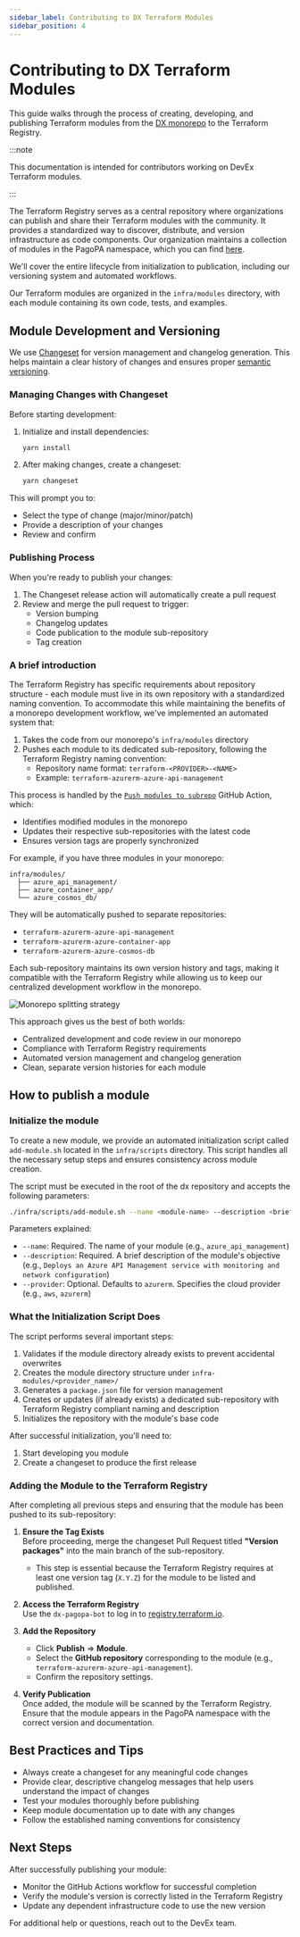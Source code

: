 ```yaml
---
sidebar_label: Contributing to DX Terraform Modules
sidebar_position: 4
---
```


# Contributing to DX Terraform Modules

This guide walks through the process of creating, developing, and publishing
Terraform modules from the [DX monorepo](https://github.com/pagopa/dx) to the
Terraform Registry.

:::note

This documentation is intended for contributors working on DevEx Terraform
modules.

:::

The Terraform Registry serves as a central repository where organizations can
publish and share their Terraform modules with the community. It provides a
standardized way to discover, distribute, and version infrastructure as code
components. Our organization maintains a collection of modules in the PagoPA
namespace, which you can find
[here](https://registry.terraform.io/namespaces/pagopa-dx).

We'll cover the entire lifecycle from initialization to publication, including
our versioning system and automated workflows.

Our Terraform modules are organized in the `infra/modules` directory, with each
module containing its own code, tests, and examples.

## Module Development and Versioning

We use [Changeset](https://github.com/changesets/changesets) for version
management and changelog generation. This helps maintain a clear history of
changes and ensures proper [semantic versioning](https://semver.org/).

### Managing Changes with Changeset

Before starting development:

1. Initialize and install dependencies:

   ```bash
   yarn install
   ```

2. After making changes, create a changeset:
   ```bash
   yarn changeset
   ```

This will prompt you to:

- Select the type of change (major/minor/patch)
- Provide a description of your changes
- Review and confirm

### Publishing Process

When you're ready to publish your changes:

1. The Changeset release action will automatically create a pull request
2. Review and merge the pull request to trigger:
   - Version bumping
   - Changelog updates
   - Code publication to the module sub-repository
   - Tag creation

### A brief introduction

The Terraform Registry has specific requirements about repository structure -
each module must live in its own repository with a standardized naming
convention. To accommodate this while maintaining the benefits of a monorepo
development workflow, we've implemented an automated system that:

1. Takes the code from our monorepo's `infra/modules` directory
2. Pushes each module to its dedicated sub-repository, following the Terraform
   Registry naming convention:
   - Repository name format: `terraform-<PROVIDER>-<NAME>`
   - Example: `terraform-azurerm-azure-api-management`

This process is handled by the
[`Push modules to subrepo`](https://github.com/pagopa/dx/blob/main/.github/workflows/push_modules_to_subrepo.yml)
GitHub Action, which:

- Identifies modified modules in the monorepo
- Updates their respective sub-repositories with the latest code
- Ensures version tags are properly synchronized

For example, if you have three modules in your monorepo:

```
infra/modules/
  ├── azure_api_management/
  ├── azure_container_app/
  └── azure_cosmos_db/
```

They will be automatically pushed to separate repositories:

- `terraform-azurerm-azure-api-management`
- `terraform-azurerm-azure-container-app`
- `terraform-azurerm-azure-cosmos-db`

Each sub-repository maintains its own version history and tags, making it
compatible with the Terraform Registry while allowing us to keep our centralized
development workflow in the monorepo.

![Monorepo splitting strategy](./push-to-subrepo.png)

This approach gives us the best of both worlds:

- Centralized development and code review in our monorepo
- Compliance with Terraform Registry requirements
- Automated version management and changelog generation
- Clean, separate version histories for each module

## How to publish a module

### Initialize the module

To create a new module, we provide an automated initialization script called
`add-module.sh` located in the `infra/scripts` directory. This script handles
all the necessary setup steps and ensures consistency across module creation.

The script must be executed in the root of the dx repository and accepts the
following parameters:

```bash
./infra/scripts/add-module.sh --name <module-name> --description <brief-module-description> [--provider <provider>]
```

Parameters explained:

- `--name`: Required. The name of your module (e.g., `azure_api_management`)
- `--description`: Required. A brief description of the module's objective
  (e.g.,
  `Deploys an Azure API Management service with monitoring and network configuration`)
- `--provider`: Optional. Defaults to `azurerm`. Specifies the cloud provider
  (e.g., `aws`, `azurerm`)

### What the Initialization Script Does

The script performs several important steps:

1. Validates if the module directory already exists to prevent accidental
   overwrites
2. Creates the module directory structure under `infra-modules/<provider_name>/`
3. Generates a `package.json` file for version management
4. Creates or updates (if already exists) a dedicated sub-repository with
   Terraform Registry compliant naming and description
5. Initializes the repository with the module's base code

After successful initialization, you'll need to:

1. Start developing you module
2. Create a changeset to produce the first release

### Adding the Module to the Terraform Registry

After completing all previous steps and ensuring that the module has been pushed
to its sub-repository:

1. **Ensure the Tag Exists**  
   Before proceeding, merge the changeset Pull Request titled **"Version
   packages"** into the main branch of the sub-repository.

   - This step is essential because the Terraform Registry requires at least one
     version tag (`X.Y.Z`) for the module to be listed and published.

2. **Access the Terraform Registry**  
   Use the `dx-pagopa-bot` to log in to
   [registry.terraform.io](https://registry.terraform.io).

3. **Add the Repository**

   - Click **Publish** => **Module**.
   - Select the **GitHub repository** corresponding to the module (e.g.,
     `terraform-azurerm-azure-api-management`).
   - Confirm the repository settings.

4. **Verify Publication**  
   Once added, the module will be scanned by the Terraform Registry. Ensure that
   the module appears in the PagoPA namespace with the correct version and
   documentation.

## Best Practices and Tips

- Always create a changeset for any meaningful code changes
- Provide clear, descriptive changelog messages that help users understand the
  impact of changes
- Test your modules thoroughly before publishing
- Keep module documentation up to date with any changes
- Follow the established naming conventions for consistency

## Next Steps

After successfully publishing your module:

- Monitor the GitHub Actions workflow for successful completion
- Verify the module's version is correctly listed in the Terraform Registry
- Update any dependent infrastructure code to use the new version

For additional help or questions, reach out to the DevEx team.
